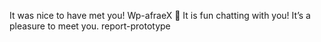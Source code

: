 It was nice to have met you!
Wp-afraeX
:raised_eyebrow:
It is fun chatting with you!
It’s a pleasure to meet you.
report-prototype
